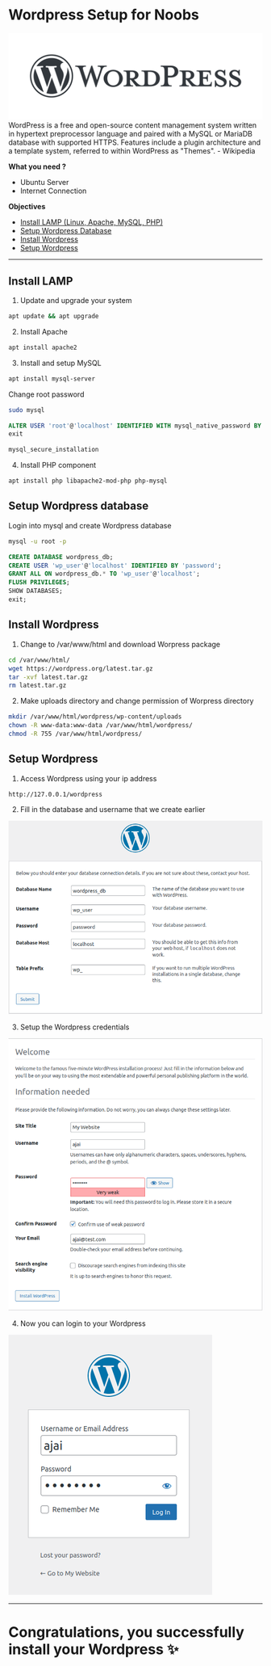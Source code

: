 # Wordpress Setup for Noobs
![Wordpress Logo](imgs/wordpress.png)
WordPress is a free and open-source content management system written in hypertext preprocessor language and paired with a MySQL or MariaDB database with supported HTTPS. Features include a plugin architecture and a template system, referred to within WordPress as "Themes". - Wikipedia

__What you need ?__
- Ubuntu Server
- Internet Connection

__Objectives__
- [Install LAMP (Linux, Apache, MySQL, PHP)](#install-lamp)
- [Setup Wordpress Database](#setup-wordpress-database)
- [Install Wordpress](#install-wordpress)
- [Setup Wordpress](#setup-wordpress)

***

## Install LAMP

1. Update and upgrade your system
```sh
apt update && apt upgrade
```

2. Install Apache
```sh
apt install apache2
```

3. Install and setup MySQL
```sh
apt install mysql-server
```

Change root password
```sh
sudo mysql
```
```sql
ALTER USER 'root'@'localhost' IDENTIFIED WITH mysql_native_password BY 'password'; 
exit 
```
```sh
mysql_secure_installation
```

4. Install PHP component
```sh
apt install php libapache2-mod-php php-mysql
```


## Setup Wordpress database

Login into mysql and create Wordpress database
```sh
mysql -u root -p 
```
```sql
CREATE DATABASE wordpress_db; 
CREATE USER 'wp_user'@'localhost' IDENTIFIED BY 'password'; 
GRANT ALL ON wordpress_db.* TO 'wp_user'@'localhost'; 
FLUSH PRIVILEGES; 
SHOW DATABASES;
exit;
```

## Install Wordpress

1. Change to /var/www/html and download Worpress package
```sh
cd /var/www/html/ 
wget https://wordpress.org/latest.tar.gz 
tar -xvf latest.tar.gz 
rm latest.tar.gz
```

2. Make uploads directory and change permission of Worpress directory
```sh
mkdir /var/www/html/wordpress/wp-content/uploads 
chown -R www-data:www-data /var/www/html/wordpress/ 
chmod -R 755 /var/www/html/wordpress/
```

## Setup Wordpress

1. Access Wordpress using your ip address
```
http://127.0.0.1/wordpress
```

2. Fill in the database and username that we create earlier

![setup1](imgs/wp_install.PNG)

3. Setup the Wordpress credentials

![setup2](imgs/install.PNG)

4. Now you can login to your Wordpress

![login](imgs/login.PNG)

***

# **Congratulations, you successfully install your Wordpress ✨**


